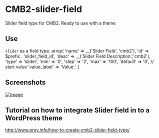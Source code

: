# CMB2-slider-field
Slider field type for CMB2. Ready to use with a theme

## Use
`slider` as a field type.
array(
	    'name'        => __('Slider Field', 'cmb2'),
	    'id'		      => $prefix . 'slider_field_id',
	    'desc'        => __('Slider Field Description.','cmb2'),
	    'type'        => 'slider',
	    'min'         => '0',
	    'step'        => '2',
	    'max'         => '100',
	    'default'     => '0', // start value
	    'value_label' => 'Value:',
	)

## Screenshots
<a href="http://www.proy.info/how-to-create-cmb2-slider-field-type/" target="_blank"><img src="/imraviroy/CMB2-slider-field/blob/master/thumb.jpg?raw=true" alt="Image" style="max-width:100%;"></a>

## Tutorial on how to integrate Slider field in to a WordPress theme 
http://www.proy.info/how-to-create-cmb2-slider-field-type/
